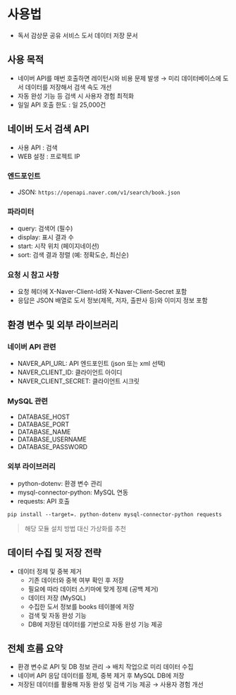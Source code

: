 # 사용법

- 독서 감상문 공유 서비스 도서 데이터 저장 문서

## 사용 목적

- 네이버 API를 매번 호출하면 레이턴시와 비용 문제 발생 → 미리 데이터베이스에 도서 데이터를 저장해서 검색 속도 개선
- 자동 완성 기능 등 검색 시 사용자 경험 최적화
- 일일 API 호출 한도 : 일 25,000건

## 네이버 도서 검색 API
- 사용 API : 검색
- WEB 설정 : 프로젝트 IP

### 엔드포인트
- JSON: `https://openapi.naver.com/v1/search/book.json`


### 파라미터
- query: 검색어 (필수)
- display: 표시 결과 수
- start: 시작 위치 (페이지네이션)
- sort: 검색 결과 정렬 (예: 정확도순, 최신순)

### 요청 시 참고 사항
- 요청 헤더에 X-Naver-Client-Id와 X-Naver-Client-Secret 포함
- 응답은 JSON 배열로 도서 정보(제목, 저자, 출판사 등)와 이미지 정보 포함

## 환경 변수 및 외부 라이브러리
### 네이버 API 관련
- NAVER_API_URL: API 엔드포인트 (json 또는 xml 선택)
- NAVER_CLIENT_ID: 클라이언트 아이디
- NAVER_CLIENT_SECRET: 클라이언트 시크릿

### MySQL 관련
- DATABASE_HOST
- DATABASE_PORT
- DATABASE_NAME
- DATABASE_USERNAME
- DATABASE_PASSWORD

### 외부 라이브러리
- python-dotenv: 환경 변수 관리
- mysql-connector-python: MySQL 연동
- requests: API 호출

```
pip install --target=. python-dotenv mysql-connector-python requests

```
> 해당 모듈 설치 방법 대신 가상화를 추천

## 데이터 수집 및 저장 전략
- 데이터 정제 및 중복 제거
  - 기존 데이터와 중복 여부 확인 후 저장
  - 필요에 따라 데이터 스키마에 맞게 정제 (공백 제거)
  - 데이터 저장 (MySQL)
  - 수집한 도서 정보를 books 테이블에 저장
  - 검색 및 자동 완성 기능
  - DB에 저장된 데이터를 기반으로 자동 완성 기능 제공

## 전체 흐름 요약
- 환경 변수로 API 및 DB 정보 관리 → 배치 작업으로 미리 데이터 수집
- 네이버 API 응답 데이터를 정제, 중복 제거 후 MySQL DB에 저장
- 저장된 데이터를 활용해 자동 완성 및 검색 기능 제공 → 사용자 경험 개선